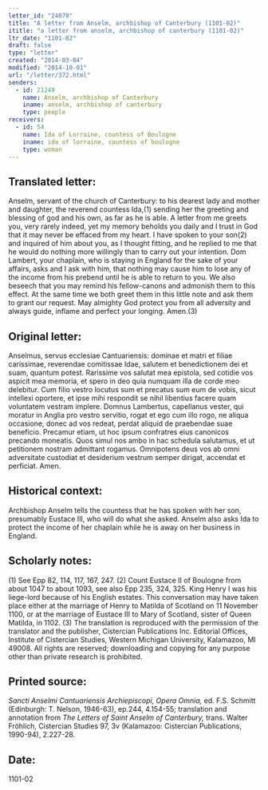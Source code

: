 ```yaml
---
letter_id: "24079"
title: "A letter from Anselm, archbishop of Canterbury (1101-02)"
ititle: "a letter from anselm, archbishop of canterbury (1101-02)"
ltr_date: "1101-02"
draft: false
type: "letter"
created: "2014-03-04"
modified: "2014-10-01"
url: "/letter/372.html"
senders:
  - id: 21249
    name: Anselm, archbishop of Canterbury
    iname: anselm, archbishop of canterbury
    type: people
receivers:
  - id: 54
    name: Ida of Lorraine, countess of Boulogne
    iname: ida of lorraine, countess of boulogne
    type: woman
---
```

<h2> Translated letter:</h2>Anselm, servant of the church of Canterbury: to his dearest lady and mother and daughter, the reverend countess Ida,(1) sending her the greeting and blessing of god and his own, as far as he is able.
A letter from me greets you, very rarely indeed, yet my memory beholds you daily and I trust in God that it may never be effaced from my heart. I have spoken to your son(2) and inquired of him about you, as I thought fitting, and he replied to me that he would do nothing more willingly than to carry out your intention.
Dom Lambert, your chaplain, who is staying in England for the sake of your affairs, asks and I ask with him, that nothing may cause him to lose any of the income from his prebend until he is able to return to you. We also beseech that you may remind his fellow-canons and admonish them to this effect. At the same time we both greet them in this little note and ask them to grant our request.
May almighty God protect you from all adversity and always guide, inflame and perfect your longing. Amen.(3)
<h2 class="mt-4"> Original letter:</h2>Anselmus, servus ecclesiae Cantuariensis: dominae et matri et filiae carissimae, reverendae comitissae Idae, salutem et benedictionem dei et suam, quantum potest.
Rarissime vos salutat mea epistola, sed cotidie vos aspicit mea memoria, et spero in deo quia numquam illa de corde meo delebitur. Cum filio vestro locutus sum et precatus sum eum de vobis, sicut intellexi oportere, et ipse mihi respondit se nihil libentius facere quam voluntatem vestram implere.
Domnus Lambertus, capellanus vester, qui moratur in Anglia pro vestro servitio, rogat et ego cum illo rogo, ne aliqua occasione, donec ad vos redeat, perdat aliquid de praebendae suae beneficio. Precamur etiam, ut hoc ipsum confratres eius canonicos precando moneatis. Quos simul nos ambo in hac schedula salutamus, et ut petitionem nostram admittant rogamus. Omnipotens deus vos ab omni adversitate custodiat et desiderium vestrum semper dirigat, accendat et perficiat. Amen.
<h2 class="mt-4"> Historical context:</h2>Archbishop Anselm tells the countess that he has spoken with her son, presumably Eustace III, who will do what she asked.  Anselm also asks Ida to protect the income of her chaplain while he is away on her business in England.
<h2 class="mt-4"> Scholarly notes:</h2>(1) See Epp 82, 114, 117, 167, 247.
(2) Count Eustace II of Boulogne from about 1047 to about 1093, see also Epp 235, 324, 325. King Henry I was his liege-lord because of his English estates. This conversation may have taken place either at the marriage of Henry to Matilda of Scotland on 11 November 1100, or at the marriage of Eustace III to Mary of Scotland, sister of Queen Matilda, in 1102.
(3) The translation is reproduced with the permission of the translator and the publisher, Cistercian Publications Inc. Editorial Offices, Institute of Cistercian Studies, Western Michigan University, Kalamazoo, MI 49008.  All rights are reserved; downloading and copying for any purpose other than private research is prohibited.
<h2 class="mt-4"> Printed source:</h2><p><em>Sancti Anselmi Cantuariensis Archiepiscopi, Opera Omnia,</em> ed. F.S. Schmitt (Edinburgh: T. Nelson, 1946-63), ep.244, 4.154-55; translation and annotation from <em>The Letters of Saint Anselm of Canterbury,</em> trans. Walter Fröhlich, Cistercian Studies 97, 3v (Kalamazoo: Cistercian Publications, 1990-94), 2.227-28.</p><h2 class="mt-4"> Date:</h2>1101-02